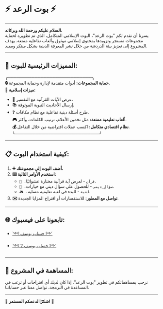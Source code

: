 # ⚡ بوت الرعد ⚡  

---

**السلام عليكم ورحمة الله وبركاته،**  
يسرنا أن نقدم لكم "بوت الرعد"، البوت الإسلامي المتكامل، الذي تم تطويره لحماية مجموعات مسنجر وتزويدها بمحتوى إسلامي موثوق وألعاب تفاعلية ممتعة. يهدف المشروع إلى تعزيز بيئة الدردشة من خلال نشر المعرفة الدينية بشكل مبتكر ومفيد.

---

## 🚀 المميزات الرئيسية للبوت:

╭────────────────────────────╮  
**🔒 حماية المجموعات:** أدوات متقدمة لإدارة وحماية المجموعة.  
**📖 ميزات إسلامية:**  
   - 📜 عرض الآيات القرآنية مع التفسير.  
   - 📚 إرسال الأحاديث النبوية الموثوقة.  
   - ❓ طرح أسئلة دينية تفاعلية مع نظام مكافآت.  
**🎮 ألعاب تعليمية ممتعة:** مثل تخمين الأعلام، ترتيب الكلمات، وأكثر.  
**💰 نظام اقتصادي متكامل:** اكسب عملات افتراضية من خلال التفاعل.  
╰────────────────────────────╯  

---

## 📋 كيفية استخدام البوت:

1. **➕ أضف البوت إلى مجموعتك.**
2. **⌨️ استخدم الأوامر التالية:**  
   - `🕋 .قرآن` - لعرض آية قرآنية مختارة عشوائيًا.  
   - `📝 .سؤال_ديني` - للحصول على سؤال ديني مع خيارات.  
   - `🎮 .لعبة` - للبدء في لعبة تعليمية مسلية.  
3. **✉️ تواصل مع المطور:** للاستفسارات أو اقتراح المزايا الجديدة.

---

## 🌐 تابعونا على فيسبوك:

- [༺ حساب يوسف ༻](https://www.facebook.com/daddy.pot.spongebob)  
- [༺ حساب يوسف 2 ༻](https://www.facebook.com/61556432954740)  

---

## 🤝 المساهمة في المشروع:

نرحب بمساهماتكم في تطوير "بوت الرعد". إذا كان لديك أي اقتراحات أو ترغب في المساعدة في البرمجة، تواصل معنا عبر حساباتنا.

---

**🌟 شكرًا لدعمكم المستمر! 🌟**
